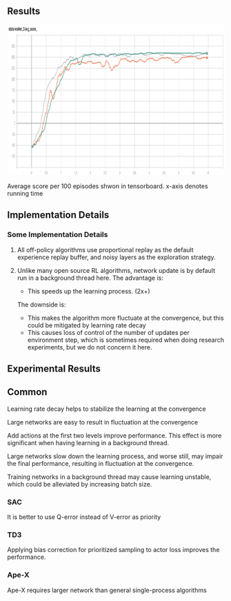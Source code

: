 ## Results

<p align="center">
<img src="/results/td3/result_time.png" alt="instant score in tensorboard" height="350">
<figcaption>Average score per 100 episodes shwon in tensorboard. x-axis denotes running time</figcaption>
</p>

## Implementation Details

### Some Implementation Details

1. All off-policy algorithms use proportional replay as the default experience replay buffer, and noisy layers as the exploration strategy.

2. Unlike many open source RL algorithms, network update is by default run in a background thread here. 
    The advantage is:

    - This speeds up the learning process. (2x+)

    The downside is:

    - This makes the algorithm more fluctuate at the convergence, but this could be mitigated by learning rate decay
    - This causes loss of control of the number of updates per environment step, which is sometimes required when doing research experiments, but we do not concern it here. 

## Experimental Results

## Common

Learning rate decay helps to stabilize the learning at the convergence

Large networks are easy to result in fluctuation at the convergence

Add actions at the first two levels improve performance. This effect is more significant when having learning in a background thread.

Large networks slow down the learning process, and worse still, may impair the final performance, resulting in fluctuation at the convergence.

Training networks in a background thread may cause learning unstable, which could be alleviated by increasing batch size.

### SAC

It is better to use Q-error instead of V-error as priority

### TD3

Applying bias correction for prioritized sampling to actor loss improves the performance.

### Ape-X

Ape-X requires larger network than general single-process algorithms 